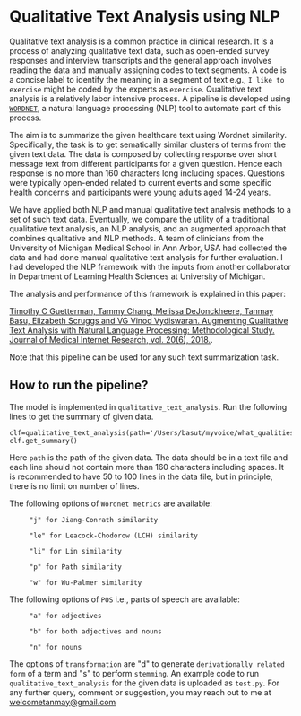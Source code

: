 # Qualitative Text Analysis using NLP
 
Qualitative text analysis is a common practice in clinical research. It is a process of analyzing qualitative text data, such as open-ended survey responses and interview transcripts and the general approach involves reading the data and manually assigning codes to text segments. A code is a concise label to identify the meaning in a segment of text e.g., `I like to exercise` might be coded by the experts as `exercise`. Qualitative text analysis is a relatively labor intensive process. A pipeline is developed using [`WORDNET`](https://www.nltk.org/howto/wordnet.html), a natural language processing (NLP) tool to automate part of this process. 

The aim is to summarize the given healthcare text using Wordnet similarity. Specifically, the task is to get sematically similar clusters of terms from the given text data. The data is composed by collecting response over short message text from different participants for a given question. Hence each response is no more than 160 characters long including spaces. Questions were typically open-ended related to current events and some specific health concerns and participants were young adults aged 14-24 years.

We have applied both NLP and manual qualitative text analysis methods to a set of such text data. Eventually, we compare the utility of a traditional qualitative text analysis, an NLP analysis, and an augmented approach that combines qualitative and NLP methods. A team of clinicians from the University of Michigan Medical School in Ann Arbor, USA had collected the data and had done manual qualitative text analysis for further evaluation. I had developed the NLP framework with the inputs from another collaborator in Department of Learning Health Sciences at University of Michigan. 


The analysis and performance of this framework is explained in this paper:

[Timothy C Guetterman, Tammy Chang, Melissa DeJonckheere, Tanmay Basu, Elizabeth Scruggs and VG Vinod Vydiswaran. Augmenting Qualitative Text Analysis with Natural Language Processing: Methodological Study. Journal of Medical Internet Research, vol. 20(6), 2018.](https://www.jmir.org/2018/6/e231/).

Note that this pipeline can be used for any such text summarization task. 

## How to run the pipeline?

The model is implemented in `qualitative_text_analysis`. Run the following lines to get the summary of given data. 

```
clf=qualitative_text_analysis(path='/Users/basut/myvoice/what_qualities.txt',wordnet_metric='w',pos='b',transformation='d')
clf.get_summary()
```

Here `path` is the path of the given data. The data should be in a text file and each line should not contain more than 160 characters including spaces. It is recommended to have 50 to 100 lines in the data file, but in principle, there is no limit on number of lines. 

The following options of `Wordnet metrics` are available:    

         "j" for Jiang-Conrath similarity
         
         "le" for Leacock-Chodorow (LCH) similarity
         
         "li" for Lin similarity
         
         "p" for Path similarity
         
         "w" for Wu-Palmer similarity 

The following options of `POS` i.e., parts of speech are available: 

         "a" for adjectives
         
         "b" for both adjectives and nouns
         
         "n" for nouns 

The options of `transformation` are "d" to generate `derivationally related form` of a term and "s" to perform `stemming`. An example code to run `qualitative_text_analysis` for the given data is uploaded as `test.py`. For any further query, comment or suggestion, you may reach out to me at welcometanmay@gmail.com
